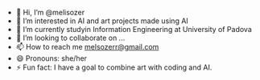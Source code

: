 - 👋 Hi, I’m @melisozer
- 👀 I’m interested in AI and art projects made using AI
- 🌱 I’m currently studyin Information Engineering at University of Padova
- 💞️ I’m looking to collaborate on ...
- 📫 How to reach me melsozerr@gmail.com 
- 😄 Pronouns: she/her
- ⚡ Fun fact: I have a goal to combine art with coding and AI.

<!---
melisozer/melisozer is a ✨ special ✨ repository because its `README.md` (this file) appears on your GitHub profile.
You can click the Preview link to take a look at your changes.
--->
